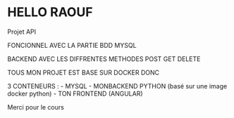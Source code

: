 # HELLO RAOUF

Projet API 

FONCIONNEL AVEC LA PARTIE BDD MYSQL 

BACKEND AVEC LES DIFFRENTES METHODES POST GET DELETE 

TOUS MON PROJET EST BASE SUR DOCKER DONC 

  3 CONTENEURS :
    - MYSQL
    - MONBACKEND PYTHON (basé sur une image docker python)
    - TON FRONTEND (ANGULAR)
    
    
  Merci pour le cours 
